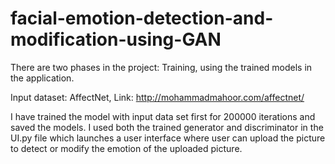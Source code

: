 # facial-emotion-detection-and-modification-using-GAN

There are two phases in the project: Training, using the trained models in the application.

Input dataset: AffectNet,
Link: http://mohammadmahoor.com/affectnet/

I have trained the model with input data set first for 200000 iterations and saved the models.
I used both the trained generator and discriminator in the UI.py file which launches a user interface where user can upload the picture to detect or modify the emotion of the uploaded picture.
